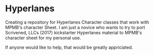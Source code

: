 # Hyperlanes
Creating a repository for Hyperlanes Character classes that work with MPMB's character Sheet. I am just a novice who wants to try to port Scrivened, LLCs (2017) kickstarter Hyperlanes material to MPMB's character sheet for my personal use. 

If anyone would like to help, that would be greatly appriciated.
